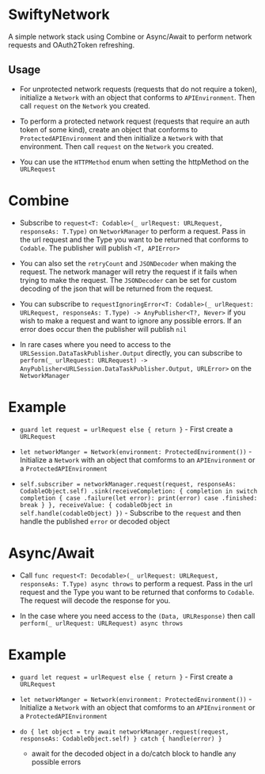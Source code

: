# SwiftyNetwork

A simple network stack using Combine or Async/Await to perform network requests and OAuth2Token refreshing.


## Usage

* For unprotected network requests (requests that do not require a token), initialize a `Network` with an object that conforms to `APIEnvironment`. Then call  `request` on the `Network` you created.

* To perform a protected network request (requests that require an auth token of some kind), create an object that conforms to `ProtectedAPIEnvironment` and then initialize a `Network` with that environment. Then call  `request` on the `Network` you created.

* You can use the `HTTPMethod` enum when setting the httpMethod on the `URLRequest`


# Combine

* Subscribe to  `request<T: Codable>(_ urlRequest: URLRequest, responseAs: T.Type)` on `NetworkManager` to perform a request. Pass in the url request and the Type you want to be returned that conforms to `Codable`. The publisher will publish `<T, APIError>` 

* You can also set the `retryCount` and `JSONDecoder` when making the request. The network manager will retry the request if it fails when trying to make the request. The  `JSONDecoder` can be set for custom decoding of the json that will be returned from the request.

* You can subscribe to `requestIgnoringError<T: Codable>(_ urlRequest: URLRequest, responseAs: T.Type) -> AnyPublisher<T?, Never>` if you wish to make a request and want to ignore any possible errors.  If an error does occur then the publisher will publish `nil`

* In rare cases where you need to access to the `URLSession.DataTaskPublisher.Output` directly, you can subscribe to `perform(_ urlRequest: URLRequest) -> AnyPublisher<URLSession.DataTaskPublisher.Output, URLError>` on the `NetworkManager`

# Example

 *  `guard let request = urlRequest else { return }`  - First create a `URLRequest`
 
 *  `let networkManger = Network(environment: ProtectedEnvironment())` - Initialize a `Network` with an object that comforms to an `APIEnvironment` or a `ProtectedAPIEnvironment`
 
 * `self.subscriber = networkManager.request(request, responseAs: CodableObject.self)
     .sink(receiveCompletion: { completion in
         switch completion {
         case .failure(let error):
             print(error)
         case .finished:
             break
         }
     }, receiveValue: { codableObject in
            self.handle(codableObject)
 })` - Subscribe to the `request` and then handle the published `error` or decoded object


# Async/Await

* Call `func request<T: Decodable>(_ urlRequest: URLRequest, responseAs: T.Type) async throws` to perform a request. Pass in the url request and the Type you want to be returned that conforms to `Codable`. The request will decode the response for you.

* In the case where you need access to the `(Data, URLResponse)` then call `perform(_ urlRequest: URLRequest) async throws`

# Example

 *  `guard let request = urlRequest else { return }`  - First create a `URLRequest`
 
 *  `let networkManger = Network(environment: ProtectedEnvironment())` - Initialize a `Network` with an object that comforms to an `APIEnvironment` or a `ProtectedAPIEnvironment`
 
 * `do {
      let object = try await networkManager.request(request, responseAs: CodableObject.self)
    } catch {
      handle(error)
    }` 
    - await for the decoded object in a do/catch block to handle any possible errors
